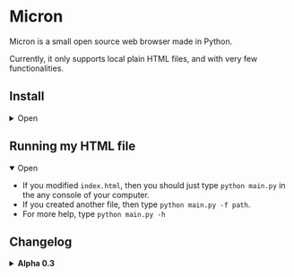 # Micron
Micron is a small open source web browser made in Python.

Currently, it only supports local plain HTML files, and with very few functionalities.

## Install
<details>
<summary>Open</summary>
To install Micron, go in the [releases tab and select the latest one](https://github.com/megat69/Micron/releases/latest).

You will find a ZIP file, which contains a python file (`main.py`), and an HTML file (`index.html`).

Modify the HTML file as you wish.
</details>

## Running my HTML file
<details open>
<summary>Open</summary>

- If you modified `index.html`, then you should just type `python main.py` in the any console of your computer.
- If you created another file, then type `python main.py -f path`.
- For more help, type `python main.py -h`

</details>

## Changelog
<details>

<summary><b>Alpha 0.3</b></summary>

First official commit.
Supports at the moment :
- Titles (h1 to h6)
- Links to local files
- `br`
</details>
